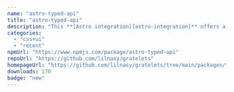 ```yaml
---
name: "astro-typed-api"
title: "astro-typed-api"
description: "This **[Astro integration][astro-integration]** offers a way to create type-safe API routes with no set-up and minimal concepts to learn."
categories:
  - "css+ui"
  - "recent"
npmUrl: "https://www.npmjs.com/package/astro-typed-api"
repoUrl: "https://github.com/lilnasy/gratelets"
homepageUrl: "https://github.com/lilnasy/gratelets/tree/main/packages/typed-api"
downloads: 170
badge: "new"
---
```

